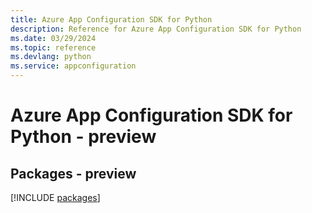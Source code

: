 ```yaml
---
title: Azure App Configuration SDK for Python
description: Reference for Azure App Configuration SDK for Python
ms.date: 03/29/2024
ms.topic: reference
ms.devlang: python
ms.service: appconfiguration
---
```

# Azure App Configuration SDK for Python - preview
## Packages - preview
[!INCLUDE [packages](app-configuration-index.md)]